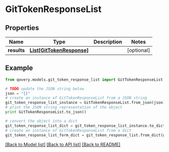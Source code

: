# GitTokenResponseList


## Properties

Name | Type | Description | Notes
------------ | ------------- | ------------- | -------------
**results** | [**List[GitTokenResponse]**](GitTokenResponse.md) |  | [optional] 

## Example

```python
from qovery.models.git_token_response_list import GitTokenResponseList

# TODO update the JSON string below
json = "{}"
# create an instance of GitTokenResponseList from a JSON string
git_token_response_list_instance = GitTokenResponseList.from_json(json)
# print the JSON string representation of the object
print GitTokenResponseList.to_json()

# convert the object into a dict
git_token_response_list_dict = git_token_response_list_instance.to_dict()
# create an instance of GitTokenResponseList from a dict
git_token_response_list_form_dict = git_token_response_list.from_dict(git_token_response_list_dict)
```
[[Back to Model list]](../README.md#documentation-for-models) [[Back to API list]](../README.md#documentation-for-api-endpoints) [[Back to README]](../README.md)


